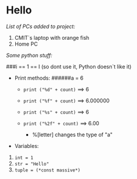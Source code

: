 # Hello
 *List of PCs added to project:*
 1. CMIT`s laptop with orange fish
 2. Home PC
 
 *Some python stuff:*
 
 ###i == 1 == I (so dont use it, Python doesn`t like it)
 
 * Print methods:
    ######a = 6
   - `print ("%d" + count)` ==> 6 
   - `print ("%f" + count)` ==> 6.000000
   - `print ("%s" + count)` ==> 6
   - `print ("%2f" + count)` ==> 6.00
   
     -    %[letter] changes the type of "a"

 * Variables:
 1. `int = 1`
 1. `str = "Hello"`
 1. `tuple = (*const massive*)`

